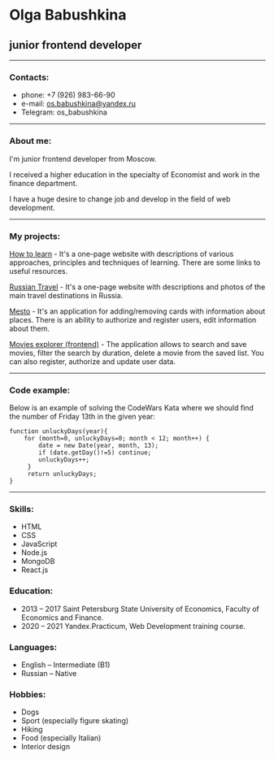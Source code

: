 # Olga Babushkina
## junior frontend developer
---
### Contacts:
* phone: +7 (926) 983-66-90 
* e-mail: os.babushkina@yandex.ru
* Telegram: os_babushkina

---
### About me:

I'm junior frontend developer from Moscow.

I received a higher education in the specialty of Economist and work in the finance department.

I have a huge desire to change job and develop in the field of web development.

---
### My projects:

[How to learn](https://github.com/olboris/how-to-learn) - It's a one-page website with descriptions of various approaches, principles and techniques of learning. There are some links to useful resources.

[Russian Travel](https://github.com/olboris/russian-travel) - It's a one-page website with descriptions and photos of the main travel destinations in Russia.

[Mesto](https://github.com/olboris/react-mesto-api-full) - It's an application for adding/removing cards with information about places. There is an ability to authorize and register users, edit information about them.

[Movies explorer (frontend)](https://github.com/olboris/movies-explorer-frontend) - The application allows to search and save movies, filter the search by duration, delete a movie from the saved list. You can also register, authorize and update user data.

---
### Code example:
Below is an example of solving the CodeWars Kata where we should find the number of Friday 13th in the given year:
```
function unluckyDays(year){
    for (month=0, unluckyDays=0; month < 12; month++) {
        date = new Date(year, month, 13);
        if (date.getDay()!=5) continue;
        unluckyDays++;
     }
     return unluckyDays;
}
```
---
### Skills:
* HTML
* CSS
* JavaScript
* Node.js
* MongoDB
* React.js

### Education:
* 2013 – 2017 Saint Petersburg State University of Economics, Faculty of Economics and Finance.
* 2020 – 2021 Yandex.Practicum, Web Development training course.

### Languages:
* English – Intermediate (B1)
* Russian – Native

### Hobbies:
* Dogs
* Sport (especially figure skating)
* Hiking
* Food (especially Italian)
* Interior design